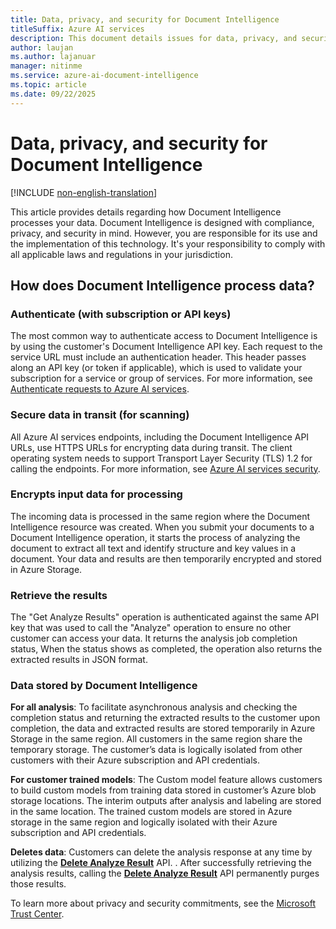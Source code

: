 ```yaml
---
title: Data, privacy, and security for Document Intelligence
titleSuffix: Azure AI services
description: This document details issues for data, privacy, and security for Document Intelligence.
author: laujan
ms.author: lajanuar
manager: nitinme
ms.service: azure-ai-document-intelligence
ms.topic: article
ms.date: 09/22/2025
---
```



# Data, privacy, and security for Document Intelligence

[!INCLUDE [non-english-translation](../includes/non-english-translation.md)]

This article provides details regarding how Document Intelligence processes your data. Document Intelligence is designed with compliance, privacy, and security in mind. However, you are responsible for its use and the implementation of this technology. It's your responsibility to comply with all applicable laws and regulations in your jurisdiction.

## How does Document Intelligence process data?

### Authenticate (with subscription or API keys)

The most common way to authenticate access to Document Intelligence is by using the customer's Document Intelligence API key. Each request to the service URL must include an authentication header. This header passes along an API key (or token if applicable), which is used to validate your subscription for a service or group of services. For more information, see [Authenticate requests to Azure AI services](/azure/ai-services/authentication?tabs=powershell).

### Secure data in transit (for scanning)

All Azure AI services endpoints, including the Document Intelligence API URLs, use HTTPS URLs for encrypting data during transit. The client operating system needs to support Transport Layer Security (TLS) 1.2 for calling the endpoints. For more information, see [Azure AI services security](/azure/security/fundamentals/double-encryption).

### Encrypts input data for processing

The incoming data is processed in the same region where the Document Intelligence resource was created. When you submit your documents to a Document Intelligence operation, it starts the process of analyzing the document to extract all text and identify structure and key values in a document. Your data and results are then temporarily encrypted and stored in Azure Storage.

### Retrieve the results

The "Get Analyze Results" operation is authenticated against the same API key that was used to call the "Analyze" operation to ensure no other customer can access your data. It returns the analysis job completion status, When the status shows as completed, the operation also returns the extracted results in JSON format.

### Data stored by Document Intelligence

**For all analysis**: To facilitate asynchronous analysis and checking the completion status and returning the extracted results to the customer upon completion, the data and extracted results are stored temporarily in Azure Storage in the same region. All customers in the same region share the temporary storage. The customer’s data is logically isolated from other customers with their Azure subscription and API credentials.

**For customer trained models**: The Custom model feature allows customers to build custom models from training data stored in customer’s Azure blob storage locations. The interim outputs after analysis and labeling are stored in the same location. The trained custom models are stored in Azure storage in the same region and logically isolated with their Azure subscription and API credentials.

**Deletes data**: Customers can delete the analysis response at any time by utilizing the [**Delete Analyze Result**](/rest/api/aiservices/document-models/delete-analyze-result?view=rest-aiservices-v4.0%20(2024-11-30)&tabs=HTTP) API. . After successfully retrieving the analysis results, calling the [**Delete Analyze Result**](/rest/api/aiservices/document-models/delete-analyze-result?view=rest-aiservices-v4.0%20(2024-11-30)&preserve-view=true&tabs=HTTP) API permanently purges those results.

To learn more about privacy and security commitments, see the [Microsoft Trust Center](https://www.microsoft.com/TrustCenter/CloudServices/Azure/default.aspx).
